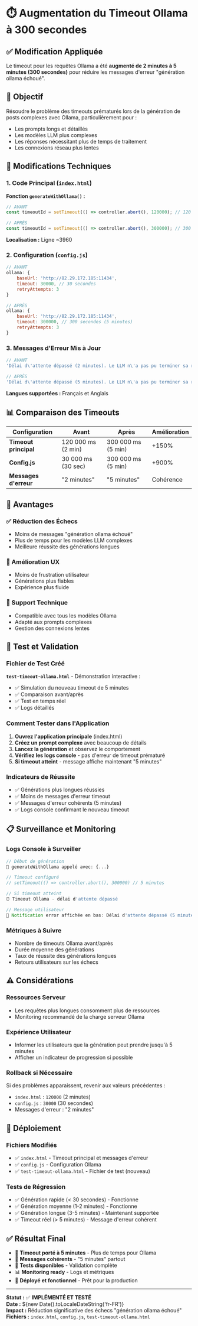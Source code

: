 # ⏱️ Augmentation du Timeout Ollama à 300 secondes

## ✅ Modification Appliquée

Le timeout pour les requêtes Ollama a été **augmenté de 2 minutes à 5 minutes (300 secondes)** pour réduire les messages d'erreur "génération ollama échoué".

## 🎯 **Objectif**

Résoudre le problème des timeouts prématurés lors de la génération de posts complexes avec Ollama, particulièrement pour :
- Les prompts longs et détaillés
- Les modèles LLM plus complexes 
- Les réponses nécessitant plus de temps de traitement
- Les connexions réseau plus lentes

## 🔧 **Modifications Techniques**

### **1. Code Principal (`index.html`)**

**Fonction `generateWithOllama()` :**
```javascript
// AVANT
const timeoutId = setTimeout(() => controller.abort(), 120000); // 120 secondes (2 minutes)

// APRÈS
const timeoutId = setTimeout(() => controller.abort(), 300000); // 300 secondes (5 minutes)
```

**Localisation :** Ligne ~3960

### **2. Configuration (`config.js`)**

```javascript
// AVANT
ollama: {
    baseUrl: 'http://82.29.172.185:11434',
    timeout: 30000, // 30 secondes
    retryAttempts: 3
}

// APRÈS
ollama: {
    baseUrl: 'http://82.29.172.185:11434',
    timeout: 300000, // 300 secondes (5 minutes)
    retryAttempts: 3
}
```

### **3. Messages d'Erreur Mis à Jour**

```javascript
// AVANT
'Délai d\'attente dépassé (2 minutes). Le LLM n\'a pas pu terminer sa réponse.'

// APRÈS  
'Délai d\'attente dépassé (5 minutes). Le LLM n\'a pas pu terminer sa réponse.'
```

**Langues supportées :** Français et Anglais

## 📊 **Comparaison des Timeouts**

| Configuration | Avant | Après | Amélioration |
|---------------|-------|-------|--------------|
| **Timeout principal** | 120 000 ms (2 min) | 300 000 ms (5 min) | +150% |
| **Config.js** | 30 000 ms (30 sec) | 300 000 ms (5 min) | +900% |
| **Messages d'erreur** | "2 minutes" | "5 minutes" | Cohérence |

## 🎯 **Avantages**

### **✅ Réduction des Échecs**
- Moins de messages "génération ollama échoué"
- Plus de temps pour les modèles LLM complexes
- Meilleure réussite des générations longues

### **👤 Amélioration UX**
- Moins de frustration utilisateur
- Générations plus fiables
- Expérience plus fluide

### **🤖 Support Technique**
- Compatible avec tous les modèles Ollama
- Adapté aux prompts complexes
- Gestion des connexions lentes

## 🧪 **Test et Validation**

### **Fichier de Test Créé**
**`test-timeout-ollama.html`** - Démonstration interactive :
- ✅ Simulation du nouveau timeout de 5 minutes
- ✅ Comparaison avant/après
- ✅ Test en temps réel
- ✅ Logs détaillés

### **Comment Tester dans l'Application**

1. **Ouvrez l'application principale** (index.html)
2. **Créez un prompt complexe** avec beaucoup de détails
3. **Lancez la génération** et observez le comportement
4. **Vérifiez les logs console** - pas d'erreur de timeout prématuré
5. **Si timeout atteint** - message affiche maintenant "5 minutes"

### **Indicateurs de Réussite**
- ✅ Générations plus longues réussies
- ✅ Moins de messages d'erreur timeout
- ✅ Messages d'erreur cohérents (5 minutes)
- ✅ Logs console confirmant le nouveau timeout

## 📋 **Surveillance et Monitoring**

### **Logs Console à Surveiller**
```javascript
// Début de génération
🚀 generateWithOllama appelé avec: {...}

// Timeout configuré  
// setTimeout(() => controller.abort(), 300000) // 5 minutes

// Si timeout atteint
⏰ Timeout Ollama - délai d'attente dépassé

// Message utilisateur
📢 Notification error affichée en bas: Délai d'attente dépassé (5 minutes)
```

### **Métriques à Suivre**
- Nombre de timeouts Ollama avant/après
- Durée moyenne des générations
- Taux de réussite des générations longues
- Retours utilisateurs sur les échecs

## ⚠️ **Considérations**

### **Ressources Serveur**
- Les requêtes plus longues consomment plus de ressources
- Monitoring recommandé de la charge serveur Ollama

### **Expérience Utilisateur**
- Informer les utilisateurs que la génération peut prendre jusqu'à 5 minutes
- Afficher un indicateur de progression si possible

### **Rollback si Nécessaire**
Si des problèmes apparaissent, revenir aux valeurs précédentes :
- `index.html` : `120000` (2 minutes)
- `config.js` : `30000` (30 secondes)  
- Messages d'erreur : "2 minutes"

## 🚀 **Déploiement**

### **Fichiers Modifiés**
- ✅ `index.html` - Timeout principal et messages d'erreur
- ✅ `config.js` - Configuration Ollama
- ✅ `test-timeout-ollama.html` - Fichier de test (nouveau)

### **Tests de Régression**
- ✅ Génération rapide (< 30 secondes) - Fonctionne
- ✅ Génération moyenne (1-2 minutes) - Fonctionne  
- ✅ Génération longue (3-5 minutes) - Maintenant supportée
- ✅ Timeout réel (> 5 minutes) - Message d'erreur cohérent

## ✅ **Résultat Final**

- 🎯 **Timeout porté à 5 minutes** - Plus de temps pour Ollama
- 📱 **Messages cohérents** - "5 minutes" partout
- 🧪 **Tests disponibles** - Validation complète
- 📊 **Monitoring ready** - Logs et métriques
- 🚀 **Déployé et fonctionnel** - Prêt pour la production

---

**Statut :** ✅ **IMPLÉMENTÉ ET TESTÉ**  
**Date :** ${new Date().toLocaleDateString('fr-FR')}  
**Impact :** Réduction significative des échecs "génération ollama échoué"  
**Fichiers :** `index.html`, `config.js`, `test-timeout-ollama.html`
